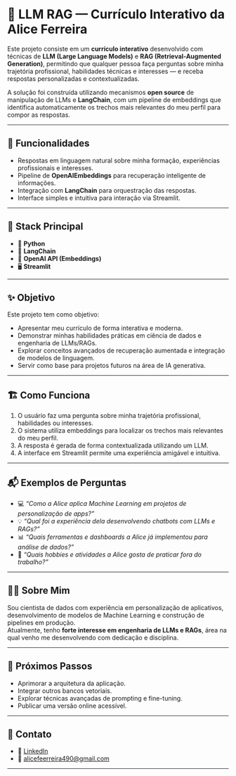 # 📄 LLM RAG — Currículo Interativo da Alice Ferreira

Este projeto consiste em um **currículo interativo** desenvolvido com técnicas de **LLM (Large Language Models)** e **RAG (Retrieval-Augmented Generation)**, permitindo que qualquer pessoa faça perguntas sobre minha trajetória profissional, habilidades técnicas e interesses — e receba respostas personalizadas e contextualizadas.

A solução foi construída utilizando mecanismos **open source** de manipulação de LLMs e **LangChain**, com um pipeline de embeddings que identifica automaticamente os trechos mais relevantes do meu perfil para compor as respostas.

---

## 🚀 Funcionalidades

- Respostas em linguagem natural sobre minha formação, experiências profissionais e interesses.  
- Pipeline de **OpenAIEmbeddings** para recuperação inteligente de informações.  
- Integração com **LangChain** para orquestração das respostas.  
- Interface simples e intuitiva para interação via Streamlit.

---

## 🧠 Stack Principal

- 🐍 **Python**  
- 🧠 **LangChain**  
- 🤖 **OpenAI API (Embeddings)**  
- 🖥️ **Streamlit**

---

## ✨ Objetivo

Este projeto tem como objetivo:

- Apresentar meu currículo de forma interativa e moderna.  
- Demonstrar minhas habilidades práticas em ciência de dados e engenharia de LLMs/RAGs.  
- Explorar conceitos avançados de recuperação aumentada e integração de modelos de linguagem.  
- Servir como base para projetos futuros na área de IA generativa.

---

## 🏗️ Como Funciona

1. O usuário faz uma pergunta sobre minha trajetória profissional, habilidades ou interesses.  
2. O sistema utiliza embeddings para localizar os trechos mais relevantes do meu perfil.  
3. A resposta é gerada de forma contextualizada utilizando um LLM.  
4. A interface em Streamlit permite uma experiência amigável e intuitiva.

---

## 📬 Exemplos de Perguntas

- 💻 *“Como a Alice aplica Machine Learning em projetos de personalização de apps?”*  
- 💡 *“Qual foi a experiência dela desenvolvendo chatbots com LLMs e RAGs?”*  
- 📊 *“Quais ferramentas e dashboards a Alice já implementou para análise de dados?”*  
- 🏐 *“Quais hobbies e atividades a Alice gosta de praticar fora do trabalho?”*

---

## 🧑‍💻 Sobre Mim

Sou cientista de dados com experiência em personalização de aplicativos, desenvolvimento de modelos de Machine Learning e construção de pipelines em produção.  
Atualmente, tenho **forte interesse em engenharia de LLMs e RAGs**, área na qual venho me desenvolvendo com dedicação e disciplina.

---

## 📎 Próximos Passos

- Aprimorar a arquitetura da aplicação.  
- Integrar outros bancos vetoriais.  
- Explorar técnicas avançadas de prompting e fine-tuning.  
- Publicar uma versão online acessível.

---

## 📢 Contato

- 💼 [LinkedIn](https://www.linkedin.com/)  
- 📧 alicefeerreira490@gmail.com

---